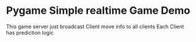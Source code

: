 # Pygame Simple realtime Game Demo 

This game server just broadcast Client move info to all clients 
Each Client has prediction logic 